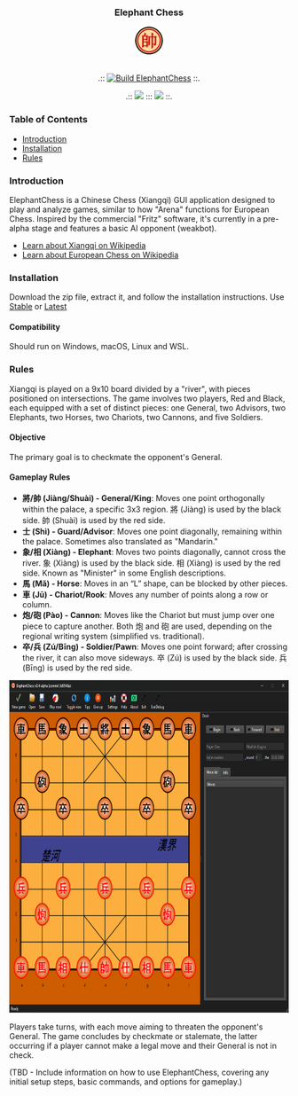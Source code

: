 <div align="center"> 

### Elephant Chess 

<img src="sources/res/generalRed.png" width="50" height="50">
<br>
<br>
<!-- {% -->

.::
[![Build ElephantChess](https://github.com/global667/ElephantChess/actions/workflows/build.yml/badge.svg)](https://github.com/global667/ElephantChess/actions/workflows/build.yml)
::.

.::
![](https://badgen.net/static/license/GNU%20GPL%203.0/)
:::
![](https://badgen.net/github/release/global667/ElephantChess/)
::.
<!-- ![](https://badgen.net/github/release/stable/global667/ElephantChess/) -->
<!-- %} -->
</div>

### Table of Contents
- [Introduction](#introduction)
- [Installation](#installation)
- [Rules](#rules)

### Introduction
ElephantChess is a Chinese Chess (Xiangqi) GUI application designed to play and analyze games, similar to how "Arena" functions for European Chess. Inspired by the commercial "Fritz" software, it's currently in a pre-alpha stage and features a basic AI opponent (weakbot).

- [Learn about Xiangqi on Wikipedia](https://en.wikipedia.org/wiki/Xiangqi)
- [Learn about European Chess on Wikipedia](https://en.wikipedia.org/wiki/Chess)

### Installation
Download the zip file, extract it, and follow the installation instructions. Use [Stable](https://www.elephant-chess.com) or [Latest](https://github.com/global667/ElephantChess/releases/latest)
  
#### Compatibility
Should run on Windows, macOS, Linux and WSL.

### Rules
Xiangqi is played on a 9x10 board divided by a "river", with pieces positioned on intersections. The game involves two players, Red and Black, each equipped with a set of distinct pieces: one General, two Advisors, two Elephants, two Horses, two Chariots, two Cannons, and five Soldiers.

#### Objective
The primary goal is to checkmate the opponent's General.

#### Gameplay Rules
- **將/帥 (Jiàng/Shuài) - General/King**: Moves one point orthogonally within the palace, a specific 3x3 region. 將 (Jiàng) is used by the black side. 帥 (Shuài) is used by the red side.
- **士 (Shì) - Guard/Advisor**: Moves one point diagonally, remaining within the palace. Sometimes also translated as "Mandarin."
- **象/相 (Xiàng) - Elephant**: Moves two points diagonally, cannot cross the river. 象 (Xiàng) is used by the black side. 相 (Xiàng) is used by the red side. Known as "Minister" in some English descriptions.
- **馬 (Mǎ) - Horse**: Moves in an “L” shape, can be blocked by other pieces.
- **車 (Jū) - Chariot/Rook**: Moves any number of points along a row or column.
- **炮/砲 (Pào) - Cannon**: Moves like the Chariot but must jump over one piece to capture another. Both 炮 and 砲 are used, depending on the regional writing system (simplified vs. traditional).
- **卒/兵 (Zú/Bīng) - Soldier/Pawn**: Moves one point forward; after crossing the river, it can also move sideways. 卒 (Zú) is used by the black side. 兵 (Bīng) is used by the red side.

<div align="center">
<img src="Screenshot.png" width="800" height="600">
</div>

Players take turns, with each move aiming to threaten the opponent's General. The game concludes by checkmate or stalemate, the latter occurring if a player cannot make a legal move and their General is not in check.

(TBD - Include information on how to use ElephantChess, covering any initial setup steps, basic commands, and options for gameplay.)

